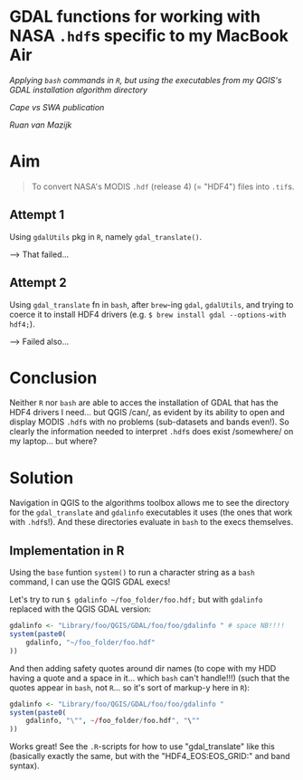 # GDAL functions for working with NASA `.hdf`s specific to my MacBook Air

*Applying `bash` commands in `R`, but using the executables from my QGIS's GDAL
installation algorithm directory*

*Cape vs SWA publication*

*Ruan van Mazijk*

# Aim

> To convert NASA's MODIS `.hdf` (release 4) (= "HDF4") files into `.tif`s.

## Attempt 1

Using `gdalUtils` pkg in `R`, namely `gdal_translate()`.

--> That failed...

## Attempt 2

Using `gdal_translate` fn in `bash`, after `brew`-ing `gdal`, `gdalUtils`, and trying to
coerce it to install HDF4 drivers (e.g. `$ brew install gdal --options-with hdf4;`).

--> Failed also...

# Conclusion

Neither `R` nor `bash` are able to acces the installation of GDAL that has the HDF4
drivers I need... but QGIS /can/, as evident by its ability to open and display MODIS
`.hdf`s with no problems (sub-datasets and bands even!). So clearly the information
needed to interpret `.hdf`s does exist /somewhere/ on my laptop... but where?

# Solution

Navigation in QGIS to the algorithms toolbox allows me to see the directory for the
`gdal_translate` and `gdalinfo` executables it uses (the ones that work with `.hdf`s!).
And these directories evaluate in `bash` to the execs themselves.

## Implementation in R

Using the `base` funtion `system()` to run a character string as a `bash` command, I
can use the QGIS GDAL execs!

Let's try to run `$ gdalinfo ~/foo_folder/foo.hdf;` but with `gdalinfo` replaced with the
QGIS GDAL version:

```r
gdalinfo <- "Library/foo/QGIS/GDAL/foo/foo/gdalinfo " # space NB!!!!
system(paste0(
    gdalinfo, "~/foo_folder/foo.hdf"
))
```

And then adding safety quotes around dir names (to cope with my HDD having a quote and a
space in it... which `bash` can't handle!!!) (such that the quotes appear in `bash`,
not `R`... so it's sort of markup-y here in `R`):

```r
gdalinfo <- "Library/foo/QGIS/GDAL/foo/foo/gdalinfo "
system(paste0(
    gdalinfo, "\"", ~/foo_folder/foo.hdf", "\""
))
```

Works great! See the `.R`-scripts for how to use "gdal_translate" like this
(basically exactly the same, but with the "HDF4_EOS:EOS_GRID:" and band syntax).


